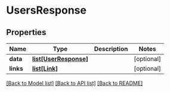 # UsersResponse

## Properties
Name | Type | Description | Notes
------------ | ------------- | ------------- | -------------
**data** | [**list[UserResponse]**](UserResponse.md) |  | [optional] 
**links** | [**list[Link]**](Link.md) |  | [optional] 

[[Back to Model list]](../README.md#documentation-for-models) [[Back to API list]](../README.md#documentation-for-api-endpoints) [[Back to README]](../README.md)

